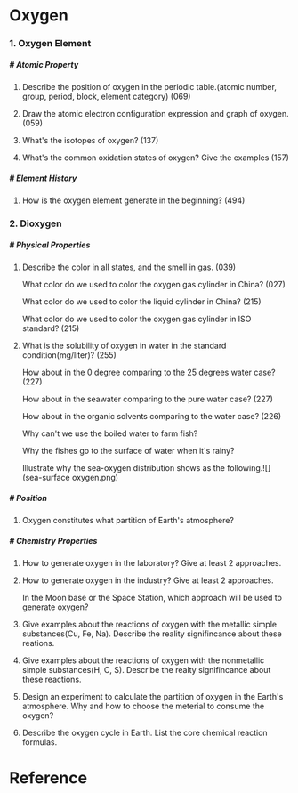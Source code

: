 # Oxygen

### 1. Oxygen Element

##### # Atomic Property

1. Describe the position of oxygen in the periodic table.(atomic number, group, period, block, element category) (069)

2. Draw the atomic electron configuration expression and graph of oxygen. (059)

3. What's the isotopes of oxygen? (137)

4. What's the common oxidation states of oxygen? Give the examples (157)



##### # Element History

1. How is the oxygen element generate in the beginning? (494)










### 2. Dioxygen

##### # Physical Properties

1. Describe the color in all states, and the smell in gas. (039)

	What color do we used to color the oxygen gas cylinder in China? (027)

	What color do we used to color the liquid cylinder in China? (215)
	
	What color do we used to color the oxygen gas cylinder in ISO standard? (215)

2. What is the solubility of oxygen in water in the standard condition(mg/liter)? (255)

	How about in the 0 degree comparing to the 25 degrees water case? (227)

	How about in the seawater comparing to the pure water case? (227)

	How about in the organic solvents comparing to the water case? (226)

	Why can't we use the boiled water to farm fish?

	Why the fishes go to the surface of water when it's rainy?

	Illustrate why the sea-oxygen distribution shows as the following.![](sea-surface oxygen.png)



##### # Position

1. Oxygen constitutes what partition of Earth's atmosphere?



##### # Chemistry Properties

1. How to generate oxygen in the laboratory? Give at least 2 approaches.

2. How to generate oxygen in the industry? Give at least 2 approaches.

	In the Moon base or the Space Station, which approach will be used to generate oxygen?

3. Give examples about the reactions of oxygen with the metallic simple substances(Cu, Fe, Na). Describe the reality signifincance about these reations.

4. Give examples about the reactions of oxygen with the nonmetallic simple substances(H, C, S). Describe the realty signifincance about these reactions.

5. Design an experiment to calculate the partition of oxygen in the Earth's atmosphere. Why and how to choose the meterial to consume the oxygen?

6. Describe the oxygen cycle in Earth. List the core chemical reaction formulas. 





# Reference

[wiki-oxygen]: https://en.wikipedia.org/wiki/Oxygen
[gb7144]: http://c.gb688.cn/bzgk/gb/showGb?type=online&hcno=5CD35A41D3B485E0F073F68EF987246D

